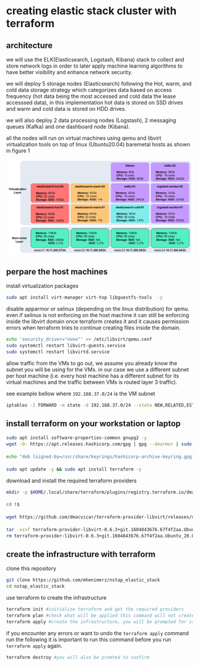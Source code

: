 # creating elastic stack cluster with terraform

## architecture

we will use the ELK(Elasticsearch, Logstash, Kibana) stack to collect and store network logs in order to later apply machine learning algorithms to have better visibility and enhance network security.

we will deploy 5 storage nodes (Elasticsearch) following the Hot, warm, and cold data storage strategy which categorizes data based on access frequency (hot data being the most accessed and cold data the lease accesssed data), in this implementation hot data is stored on SSD drives and warm and cold data is stored on HDD drives.

we will also deploy 2 data processing nodes (Logstash), 2 messaging queues (Kafka) and one dashboard node (Kibana).

all the nodes will run on virtual machines using qemu and libvirt virtualization tools on top of linux (Ubuntu20.04) baremetal hosts as shown in figure 1

![architecture](assets/architecture.png "Figure 01: ELK deployment architecture")


## perpare the host machines

install virtualization packages

```bash
sudo apt install virt-manager virt-top libguestfs-tools  -y
````

disable apparmor or selinux (depending on the linux distribution) for qemu.
even if selinux is not enforcing on the host machine it can still be enforcing inside the libvirt domain once terraform creates it and it causes permission errors when terraform tries to continue creating files inside the domain.

```bash
echo 'security_driver="none"' >> /etc/libvirt/qemu.conf
sudo systemctl restart libvirt-guests.service
sudo systemctl restart libvirtd.service
```

allow traffic from the VMs to go out, we assume you already know the subnet you will be using for the VMs.
in our case we use a different subnet per host machine (i.e. every host machine has a different subnet for its virtual machines and the traffic between VMs is routed layer 3 traffic).

see example bellow where `192.168.37.0/24` is the VM subnet 
```bash
iptables -I FORWARD -m state -d 192.168.37.0/24 --state NEW,RELATED,ESTABLISHED -j ACCEPT 
```

## install terraform on your workstation or laptop

```bash
sudo apt install software-properties-common gnupg2 -y
wget -O- https://apt.releases.hashicorp.com/gpg | gpg --dearmor | sudo tee /usr/share/keyrings/hashicorp-archive-keyring.gpg

echo "deb [signed-by=/usr/share/keyrings/hashicorp-archive-keyring.gpg] https://apt.releases.hashicorp.com $(lsb_release -cs) main" | sudo tee /etc/apt/sources.list.d/hashicorp.list

sudo apt update -y && sudo apt install terraform -y
```

download and install the required terraform providers

```bash
mkdir -p $HOME/.local/share/terraform/plugins/registry.terraform.io/dmacvicar/libvirt/0.6.3/linux_amd64/

cd !$

wget https://github.com/dmacvicar/terraform-provider-libvirt/releases/download/v0.6.3/terraform-provider-libvirt-0.6.3+git.1604843676.67f4f2aa.Ubuntu_20.04.amd64.tar.gz

tar -xzvf terraform-provider-libvirt-0.6.3+git.1604843676.67f4f2aa.Ubuntu_20.04.amd64.tar.gz
rm terraform-provider-libvirt-0.6.3+git.1604843676.67f4f2aa.Ubuntu_20.04.amd64.tar.gz
```

## create the infrastructure with terraform

clone this repository
```bash
git clone https://github.com/mhenimerz/nstap_elastic_stack
cd nstap_elastic_stack
```

use terraform to create the infrastructure
```bash
terraform init #initialize terraform and get the required providers
terraform plan #check what will be applied this command will not create anything
terraform apply #create the infrastructure, you will be prompted for ssh passwords and to confirm the creation by typing 'yes'
```

if you encounter any errors or want to undo the `terraform apply` command run the following
it is important to run this command before you run `terraform apply` again.
```bash
terraform destroy #you will also be promted to confirm
````
